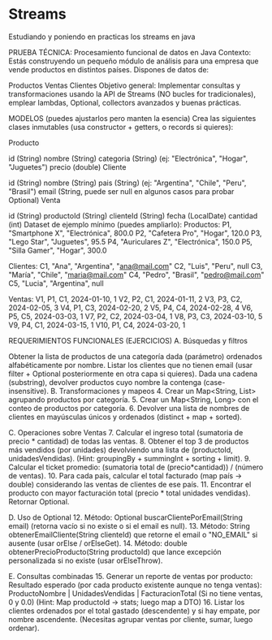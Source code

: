 # Streams
Estudiando y poniendo en practicas los streams en java

PRUEBA TÉCNICA: Procesamiento funcional de datos en Java
Contexto: Estás construyendo un pequeño módulo de análisis para una empresa que vende productos en distintos países. Dispones de datos de:

Productos
Ventas
Clientes
Objetivo general: Implementar consultas y transformaciones usando la API de Streams (NO bucles for tradicionales), emplear lambdas, Optional, collectors avanzados y buenas prácticas.

MODELOS (puedes ajustarlos pero manten la esencia)
Crea las siguientes clases inmutables (usa constructor + getters, o records si quieres):

Producto

id (String)
nombre (String)
categoria (String) (ej: "Electrónica", "Hogar", "Juguetes")
precio (double)
Cliente

id (String)
nombre (String)
pais (String) (ej: "Argentina", "Chile", "Peru", "Brasil")
email (String, puede ser null en algunos casos para probar Optional)
Venta

id (String)
productoId (String)
clienteId (String)
fecha (LocalDate)
cantidad (int)
Dataset de ejemplo mínimo (puedes ampliarlo): Productos: P1, "Smartphone X", "Electrónica", 800.0 P2, "Cafetera Pro", "Hogar", 120.0 P3, "Lego Star", "Juguetes", 95.5 P4, "Auriculares Z", "Electrónica", 150.0 P5, "Silla Gamer", "Hogar", 300.0

Clientes: C1, "Ana", "Argentina", "ana@mail.com" C2, "Luis", "Peru", null C3, "María", "Chile", "maria@mail.com" C4, "Pedro", "Brasil", "pedro@mail.com" C5, "Lucia", "Argentina", null

Ventas: V1, P1, C1, 2024-01-10, 1 V2, P2, C1, 2024-01-11, 2 V3, P3, C2, 2024-02-05, 3 V4, P1, C3, 2024-02-20, 2 V5, P4, C4, 2024-02-28, 4 V6, P5, C5, 2024-03-03, 1 V7, P2, C2, 2024-03-04, 1 V8, P3, C3, 2024-03-10, 5 V9, P4, C1, 2024-03-15, 1 V10, P1, C4, 2024-03-20, 1

REQUERIMIENTOS FUNCIONALES (EJERCICIOS)
A. Búsquedas y filtros

Obtener la lista de productos de una categoría dada (parámetro) ordenados alfabéticamente por nombre.
Listar los clientes que no tienen email (usar filter + Optional posteriormente en otra capa si quieres).
Dada una cadena (substring), devolver productos cuyo nombre la contenga (case-insensitive).
B. Transformaciones y mapeos 4. Crear un Map<String, List<Producto>> agrupando productos por categoría. 5. Crear un Map<String, Long> con el conteo de productos por categoría. 6. Devolver una lista de nombres de clientes en mayúsculas únicos y ordenados (distinct + map + sorted).

C. Operaciones sobre Ventas 7. Calcular el ingreso total (sumatoria de precio * cantidad) de todas las ventas. 8. Obtener el top 3 de productos más vendidos (por unidades) devolviendo una lista de (productoId, unidadesVendidas). (Hint: groupingBy + summingInt + sorting + limit). 9. Calcular el ticket promedio: (sumatoria total de (precio*cantidad)) / (número de ventas). 10. Para cada país, calcular el total facturado (map país -> double) considerando las ventas de clientes de ese país. 11. Encontrar el producto con mayor facturación total (precio * total unidades vendidas). Retornar Optional<Producto>.

D. Uso de Optional 12. Método: Optional<Cliente> buscarClientePorEmail(String email) (retorna vacío si no existe o si el email es null). 13. Método: String obtenerEmailCliente(String clienteId) que retorne el email o "NO_EMAIL" si ausente (usar orElse / orElseGet). 14. Método: double obtenerPrecioProducto(String productoId) que lance excepción personalizada si no existe (usar orElseThrow).

E. Consultas combinadas 15. Generar un reporte de ventas por producto: Resultado esperado (por cada producto existente aunque no tenga ventas): ProductoNombre | UnidadesVendidas | FacturacionTotal (Si no tiene ventas, 0 y 0.0) (Hint: Map productoId -> stats; luego map a DTO) 16. Listar los clientes ordenados por el total gastado (descendente) y si hay empate, por nombre ascendente. (Necesitas agrupar ventas por cliente, sumar, luego ordenar).
